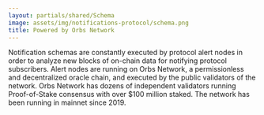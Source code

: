 ```yaml
---
layout: partials/shared/Schema
image: assets/img/notifications-protocol/schema.png
title: Powered by Orbs Network
---
```


Notification schemas are constantly executed by protocol alert nodes in order to analyze new blocks of on-chain data for notifying protocol subscribers. Alert nodes are running on Orbs Network, a permissionless and decentralized oracle chain, and executed by the public validators of the network. Orbs Network has dozens of independent validators running Proof-of-Stake consensus with over $100 million staked. The network has been running in mainnet since 2019.